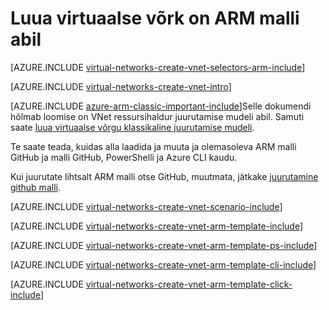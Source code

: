 <properties
   pageTitle="Luua virtuaalse võrgu on ARM malli abil | Microsoft Azure'i"
   description="Siit saate teada, kuidas luua virtuaalse võrk on ARM malli abil | Ressursihaldur."
   services="virtual-network"
   documentationCenter=""
   authors="jimdial"
   manager="carmonm"
   editor="tysonn"
   tags="azure-resource-manager"/>

<tags
   ms.service="virtual-network"
   ms.devlang="na"
   ms.topic="hero-article"
   ms.tgt_pltfrm="na"
   ms.workload="infrastructure-services"
   ms.date="03/15/2016"
   ms.author="jdial"/>

# <a name="create-a-virtual-network-by-using-an-arm-template"></a>Luua virtuaalse võrk on ARM malli abil

[AZURE.INCLUDE [virtual-networks-create-vnet-selectors-arm-include](../../includes/virtual-networks-create-vnet-selectors-arm-include.md)]

[AZURE.INCLUDE [virtual-networks-create-vnet-intro](../../includes/virtual-networks-create-vnet-intro-include.md)]

[AZURE.INCLUDE [azure-arm-classic-important-include](../../includes/azure-arm-classic-important-include.md)]Selle dokumendi hõlmab loomise on VNet ressursihaldur juurutamise mudeli abil. Samuti saate [luua virtuaalse võrgu klassikaline juurutamise mudeli](virtual-networks-create-vnet-classic-pportal.md).

Te saate teada, kuidas alla laadida ja muuta ja olemasoleva ARM malli GitHub ja malli GitHub, PowerShelli ja Azure CLI kaudu.

Kui juurutate lihtsalt ARM malli otse GitHub, muutmata, jätkake [juurutamine github malli](#deploy-the-arm-template-by-using-click-to-deploy).

[AZURE.INCLUDE [virtual-networks-create-vnet-scenario-include](../../includes/virtual-networks-create-vnet-scenario-include.md)]

[AZURE.INCLUDE [virtual-networks-create-vnet-arm-template-include](../../includes/virtual-networks-create-vnet-arm-template-include.md)]

[AZURE.INCLUDE [virtual-networks-create-vnet-arm-template-ps-include](../../includes/virtual-networks-create-vnet-arm-template-ps-include.md)]

[AZURE.INCLUDE [virtual-networks-create-vnet-arm-template-cli-include](../../includes/virtual-networks-create-vnet-arm-template-cli-include.md)]

[AZURE.INCLUDE [virtual-networks-create-vnet-arm-template-click-include](../../includes/virtual-networks-create-vnet-arm-template-click-include.md)]